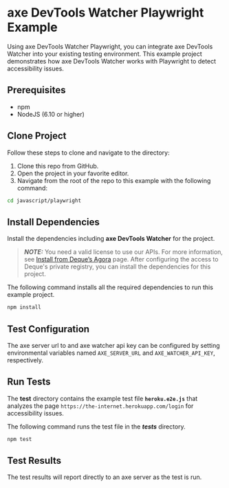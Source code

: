 # axe DevTools Watcher Playwright Example

Using axe DevTools Watcher Playwright, you can integrate axe DevTools Watcher into your existing testing environment.
This example project demonstrates how axe DevTools Watcher works with Playwright to detect accessibility issues.

## Prerequisites

- npm
- NodeJS (6.10 or higher)

## Clone Project

Follow these steps to clone and navigate to the directory:

1. Clone this repo from GitHub.
2. Open the project in your favorite editor.
3. Navigate from the root of the repo to this example with the following command:

```sh
cd javascript/playwright
```

## Install Dependencies

Install the dependencies including **axe DevTools Watcher** for the project.

> **_NOTE:_**
> You need a valid license to use our APIs. For more information, see [Install from Deque’s Agora](https://docs.deque.com/devtools-html/4.0.0/en/node-pl-install-agora) page. After configuring the access to Deque's private registry, you can install the dependencies for this project.

The following command installs all the required dependencies to run this example project.

```sh
npm install
```

## Test Configuration

The axe server url to and axe watcher api key can be configured by setting
environmental variables named `AXE_SERVER_URL` and `AXE_WATCHER_API_KEY`, respectively.

## Run Tests

The **test** directory contains the example test file **`heroku.e2e.js`** that analyzes the page `https://the-internet.herokuapp.com/login` for accessibility issues.

The following command runs the test file in the **_tests_** directory.

```sh
npm test
```

## Test Results

The test results will report directly to an axe server as the test is run.
